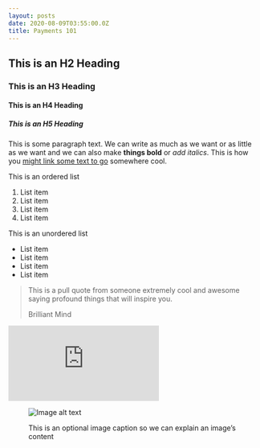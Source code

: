 ```yaml
---
layout: posts
date: 2020-08-09T03:55:00.0Z
title: Payments 101
---
```

## This is an H2 Heading

### This is an H3 Heading

#### This is an H4 Heading

##### This is an H5 Heading

This is some paragraph text. We can write as much as we want or as little as we want and we can also make **things bold** or *add italics*. This is how you [might link some text to go](#cool) somewhere cool.

This is an ordered list

1. List item
2. List item
3. List item
4. List item

This is an unordered list

* List item
* List item
* List item
* List item

<blockquote><p>This is a pull quote from someone extremely cool and awesome saying profound things that will inspire you.</p><footer>Brilliant Mind</footer></blockquote>

<iframe src="https://www.youtube.com/embed/CU_ruPKWJpc" class="youtube" frameborder="0" allow="accelerometer; encrypted-media; gyroscope" allowfullscreen></iframe>

<figure><img src="https://lorempixel.com/560/320/abstract" alt="Image alt text"><figcaption><p>This is an optional image caption so we can explain an image’s content</p></figcaption></figure>
